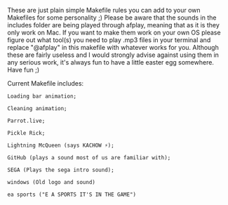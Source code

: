 These are just plain simple Makefile rules you can add to your own Makefiles for some personality ;)
Please be aware that the sounds in the includes folder are being played through afplay, meaning that as it is they only work on Mac. If you want to make them work on your own OS please figure out what tool(s) you need to play .mp3 files in your terminal and replace "@afplay" in this makefile with whatever works for you.
Although these are fairly useless and I would strongly advise against using them in any serious work, it's always fun to have a little easter egg somewhere.
Have fun ;)

Current Makefile includes:

	Loading bar animation;

	Cleaning animation;

	Parrot.live;

	Pickle Rick;

	Lightning McQueen (says KACHOW ⚡️);

	GitHub (plays a sound most of us are familiar with);

	SEGA (Plays the sega intro sound);

	windows (Old logo and sound)

	ea sports ("E A SPORTS IT'S IN THE GAME")
